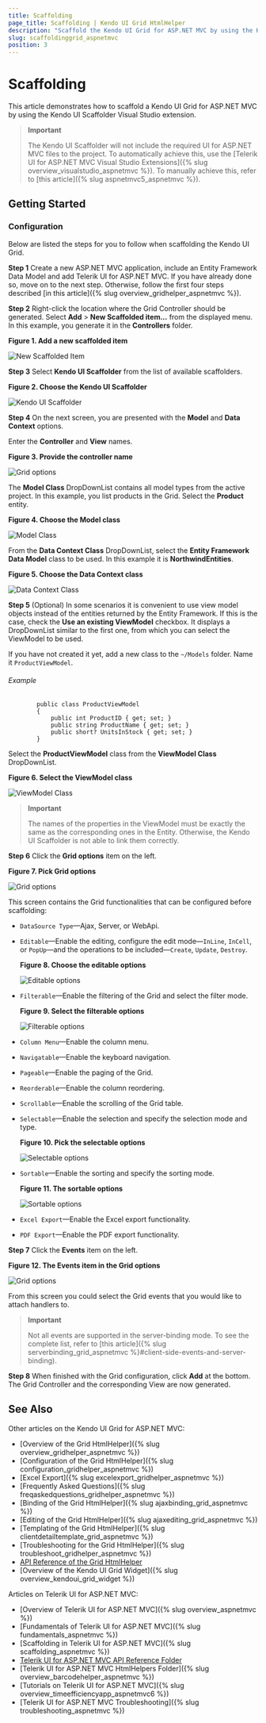 ```yaml
---
title: Scaffolding
page_title: Scaffolding | Kendo UI Grid HtmlHelper
description: "Scaffold the Kendo UI Grid for ASP.NET MVC by using the Kendo UI Scaffolder extension for Visual Studio."
slug: scaffoldinggrid_aspnetmvc
position: 3
---
```


# Scaffolding

This article demonstrates how to scaffold a Kendo UI Grid for ASP.NET MVC by using the Kendo UI Scaffolder Visual Studio extension.

> **Important**  
>
> The Kendo UI Scaffolder will not include the required UI for ASP.NET MVC files to the project. To automatically achieve this, use the [Telerik UI for ASP.NET MVC Visual Studio Extensions]({% slug overview_visualstudio_aspnetmvc %}). To manually achieve this, refer to [this article]({% slug aspnetmvc5_aspnetmvc %}).

## Getting Started

### Configuration

Below are listed the steps for you to follow when scaffolding the Kendo UI Grid.

**Step 1** Create a new ASP.NET MVC application, include an Entity Framework Data Model and add Telerik UI for ASP.NET MVC. If you have already done so, move on to the next step. Otherwise, follow the first four steps described [in this article]({% slug overview_gridhelper_aspnetmvc %}).

**Step 2** Right-click the location where the Grid Controller should be generated. Select **Add** > **New Scaffolded item...** from the displayed menu. In this example, you generate it in the **Controllers** folder.

**Figure 1. Add a new scaffolded item**

![New Scaffolded Item](/images/scaffolding/new_scaffolded_item.png)

**Step 3** Select **Kendo UI Scaffolder** from the list of available scaffolders.

**Figure 2. Choose the Kendo UI Scaffolder**

![Kendo UI Scaffolder](/images/scaffolding/kendo_ui_scaffolder.png)

**Step 4** On the next screen, you are presented with the **Model** and **Data Context** options.

Enter the **Controller** and **View** names.

**Figure 3. Provide the controller name**

![Grid options](/helpers/grid/images/scaffolding/kendo_ui_grid1.png)

The **Model Class** DropDownList contains all model types from the active project. In this example, you list products in the Grid. Select the **Product** entity.

**Figure 4. Choose the Model class**

![Model Class](/helpers/grid/images/scaffolding/model_class.png)

From the **Data Context Class** DropDownList, select the **Entity Framework Data Model** class to be used. In this example it is **NorthwindEntities**.  

**Figure 5. Choose the Data Context class**

![Data Context Class](/helpers/grid/images/scaffolding/data_context_class.png)

**Step 5** (Optional) In some scenarios it is convenient to use view model objects instead of the entities returned by the Entity Framework. If this is the case, check the **Use an existing ViewModel** checkbox. It displays a DropDownList similar to the first one, from which you can select the ViewModel to be used.

If you have not created it yet, add a new class to the `~/Models` folder. Name it `ProductViewModel`.

###### Example

	        public class ProductViewModel
	        {
	            public int ProductID { get; set; }
	            public string ProductName { get; set; }
	            public short? UnitsInStock { get; set; }
	        }

Select the **ProductViewModel** class from the **ViewModel Class** DropDownList.  

**Figure 6. Select the ViewModel class**

![ViewModel Class](/helpers/grid/images/scaffolding/view_model_class.png)

> **Important**  
>
> The names of the properties in the ViewModel must be exactly the same as the corresponding ones in the Entity. Otherwise, the Kendo UI Scaffolder is not able to link them correctly.

**Step 6** Click the **Grid options** item on the left.  

**Figure 7. Pick Grid options**

![Grid options](/helpers/grid/images/scaffolding/kendo_ui_grid2.png)  

This screen contains the Grid functionalities that can be configured before scaffolding:

* `DataSource Type`&mdash;Ajax, Server, or WebApi.
* `Editable`&mdash;Enable the editing, configure the edit mode&mdash;`InLine`, `InCell`, or `PopUp`&mdash;and the operations to be included&mdash;`Create`, `Update`, `Destroy`.  

  **Figure 8. Choose the editable options**

  ![Editable options](/helpers/grid/images/scaffolding/editable.png)  

* `Filterable`&mdash;Enable the filtering of the Grid and select the filter mode.  

  **Figure 9. Select the filterable options**

  ![Filterable options](/helpers/grid/images/scaffolding/filterable.png)  

* `Column Menu`&mdash;Enable the column menu.
* `Navigatable`&mdash;Enable the keyboard navigation.
* `Pageable`&mdash;Enable the paging of the Grid.
* `Reorderable`&mdash;Enable the column reordering.
* `Scrollable`&mdash;Enable the scrolling of the Grid table.
* `Selectable`&mdash;Enable the selection and specify the selection mode and type.  

  **Figure 10. Pick the selectable options**

  ![Selectable options](/helpers/grid/images/scaffolding/selectable.png)  

* `Sortable`&mdash;Enable the sorting and specify the sorting mode.  

  **Figure 11. The sortable options**

  ![Sortable options](/helpers/grid/images/scaffolding/sortable.png)  

* `Excel Export`&mdash;Enable the Excel export functionality.
* `PDF Export`&mdash;Enable the PDF export functionality.

**Step 7** Click the **Events** item on the left.

**Figure 12. The Events item in the Grid options**

![Grid options](/helpers/grid/images/scaffolding/kendo_ui_grid3.png)  

From this screen you could select the Grid events that you would like to attach handlers to.

> **Important**
>
> Not all events are supported in the server-binding mode. To see the complete list, refer to [this article]({% slug serverbinding_grid_aspnetmvc %}#client-side-events-and-server-binding).

**Step 8** When finished with the Grid configuration, click **Add** at the bottom. The Grid Controller and the corresponding View are now generated.

## See Also

Other articles on the Kendo UI Grid for ASP.NET MVC:

* [Overview of the Grid HtmlHelper]({% slug overview_gridhelper_aspnetmvc %})
* [Configuration of the Grid HtmlHelper]({% slug configuration_gridhelper_aspnetmvc %})
* [Excel Export]({% slug excelexport_gridhelper_aspnetmvc %})
* [Frequently Asked Questions]({% slug freqaskedquestions_gridhelper_aspnetmvc %})
* [Binding of the Grid HtmlHelper]({% slug ajaxbinding_grid_aspnetmvc %})
* [Editing of the Grid HtmlHelper]({% slug ajaxediting_grid_aspnetmvc %})
* [Templating of the Grid HtmlHelper]({% slug clientdetailtemplate_grid_aspnetmvc %})
* [Troubleshooting for the Grid HtmlHelper]({% slug troubleshoot_gridhelper_aspnetmvc %})
* [API Reference of the Grid HtmlHelper](/api/aspnet-mvc/Kendo.Mvc.UI.Fluent/GridBuilder)
* [Overview of the Kendo UI Grid Widget]({% slug overview_kendoui_grid_widget %})

Articles on Telerik UI for ASP.NET MVC:

* [Overview of Telerik UI for ASP.NET MVC]({% slug overview_aspnetmvc %})
* [Fundamentals of Telerik UI for ASP.NET MVC]({% slug fundamentals_aspnetmvc %})
* [Scaffolding in Telerik UI for ASP.NET MVC]({% slug scaffolding_aspnetmvc %})
* [Telerik UI for ASP.NET MVC API Reference Folder](/api/aspnet-mvc/Kendo.Mvc/AggregateFunction)
* [Telerik UI for ASP.NET MVC HtmlHelpers Folder]({% slug overview_barcodehelper_aspnetmvc %})
* [Tutorials on Telerik UI for ASP.NET MVC]({% slug overview_timeefficiencyapp_aspnetmvc6 %})
* [Telerik UI for ASP.NET MVC Troubleshooting]({% slug troubleshooting_aspnetmvc %})
